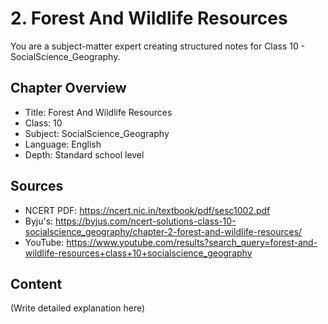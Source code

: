 # 2. Forest And Wildlife Resources

You are a subject-matter expert creating structured notes for Class 10 - SocialScience_Geography.

## Chapter Overview
- Title: Forest And Wildlife Resources
- Class: 10
- Subject: SocialScience_Geography
- Language: English
- Depth: Standard school level

## Sources
- NCERT PDF: https://ncert.nic.in/textbook/pdf/sesc1002.pdf
- Byju's: https://byjus.com/ncert-solutions-class-10-socialscience_geography/chapter-2-forest-and-wildlife-resources/
- YouTube: https://www.youtube.com/results?search_query=forest-and-wildlife-resources+class+10+socialscience_geography

## Content
(Write detailed explanation here)
